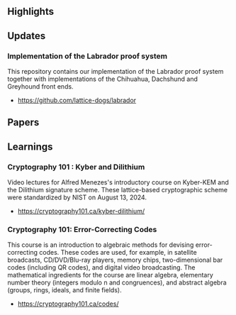 ## Highlights


## Updates
### Implementation of the Labrador proof system 
This repository contains our implementation of the Labrador proof system together with implementations of the Chihuahua, Dachshund and Greyhound front ends.
- <https://github.com/lattice-dogs/labrador>

## Papers


## Learnings
### Cryptography 101 : Kyber and Dilithium
Video lectures for Alfred Menezes's introductory course on Kyber-KEM and the Dilithium signature scheme. These lattice-based cryptographic scheme were standardized by NIST on August 13, 2024.
- <https://cryptography101.ca/kyber-dilithium/>

### Cryptography 101: Error-Correcting Codes
This course is an introduction to algebraic methods for devising error-correcting codes. These codes are used, for example, in satellite broadcasts, CD/DVD/Blu-ray players, memory chips, two-dimensional bar codes (including QR codes), and digital video broadcasting. The mathematical ingredients for the course are linear algebra, elementary number theory (integers modulo n and congruences), and abstract algebra (groups, rings, ideals, and finite fields).
- <https://cryptography101.ca/codes/>

